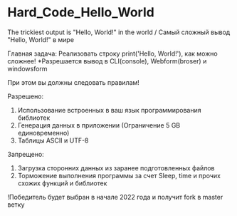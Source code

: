 # Hard_Code_Hello_World
The trickiest output is "Hello, World!" in the world / Самый сложный вывод "Hello, World!" в мире


Главная задача: Реализовать строку print('Hello, World!'), как можно сложнее!
*Разрешается вывод в CLI(console), Webform(broser) и windowsform

При этом вы должны следовать правилам!

Разрешено:
1. Использование встроенных в ваш язык программирования библиотек
2. Генерация данных в приложении (Ограничение 5 GB единовременно)
3. Таблицы ASCII и UTF-8


Запрещено:
1. Загрузка сторонних данных из заранее подготовленных файлов 
2. Торможение выполнения программы за счет Sleep, time и прочих схожих функций и библиотек



!Победитель будет выбран в начале 2022 года и получит fork в master ветку
